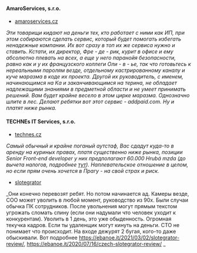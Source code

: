 #### AmaroServices, s.r.o.

- [amaroservices.cz](http://amaroservices.cz)

_Эти товарищи кидают на деньги тех, кто работает с ними как ИП, при этом собираются сделать сервис, который будет помогать избегать ненадежные компании.
Их вот сразу в топ их же сервиса нужно и ставить.
Кстати, их директор, Фре - де - рик, курит в офисе и ему абсолютно плевать на всех, а еще у него паранойя безопасности, равно как и у их французского коллеги Оли - в - ье, так что готовьтесь к нереальными паролям везде, отдельному кастрированному каналу и куче маразма в коде их проекта.
Другой их руководитель, с именем, начинающимся на Ка и заканчивающимся на терина, не обладает надлежащими знаниями в предметной области и не умеет принимать решений. Вам будет крайне весело в этом цирке маразма. Однозначно шлите в лес. Делают ребятки вот этот сервис - addpaid.com. Ну и платят ниже рынка._

#### TECHNEs IT Services, s.r.o.

- [technes.cz](http://technes.cz)

_Самый обычный и крайне поганый аутстаф, Вас сдадут куда-то в аренду на куриных правах,
платя существенно ниже рынка, позиции Senior Front-end developer у них предполагают 60.000 Hrubá mzda (до вычета налогов, подробнее [тут](salary.md)). Наплевательское отношение в целом, но если прям очень хочется в Прагу - на свой страх и риск._


- [slotegrator](http://slotegrator.pro)

_Они конечно перевозят ребят. Но потом начинается ад. Камеры везде, COO может уволить в любой момент, руководство из 90х. Были случаи обычка ПК сотрудников. После увольнения могут прямым текстом угрожать сломать спину (если они надумали что человек уходит к конкурентам). Уволить в 1 день, это уже обыденность. Огромная текучка кадров. Если ты удаленщик могут кинуть на деньги. CTO не понимает что происходит. На входе дежурят 2 бугая, кого-то даже обыскивали.
Вот подробнее https://ebanoe.it/2021/03/02/slotegrator-review/, https://ebanoe.it/2020/07/16/czech-slotegrator-review/
_
